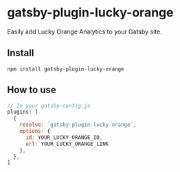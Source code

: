 # gatsby-plugin-lucky-orange

Easily add Lucky Orange Analytics to your Gatsby site.

## Install
`npm install gatsby-plugin-lucky-orange`

## How to use

```javascript
// In your gatsby-config.js
plugins: [
  {
    resolve: `gatsby-plugin-lucky-orange`,
    options: {
      id: YOUR_LUCKY_ORANGE_ID,
      url: YOUR_LUCKY_ORANGE_LINK
    },
  },
]
```
